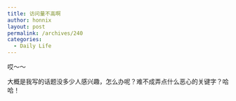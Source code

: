 ```yaml
---
title: 访问量不高啊
author: honnix
layout: post
permalink: /archives/240
categories:
  - Daily Life
---
```

哎～～

大概是我写的话题没多少人感兴趣，怎么办呢？难不成弄点什么恶心的关键字？哈哈！
